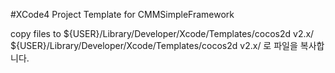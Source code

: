 #XCode4 Project Template for CMMSimpleFramework

copy files to ${USER}/Library/Developer/Xcode/Templates/cocos2d v2.x/<br>
${USER}/Library/Developer/Xcode/Templates/cocos2d v2.x/ 로 파일을 복사합니다.
